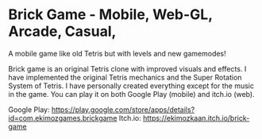 # Brick Game - Mobile, Web-GL, Arcade, Casual, 
A mobile game like old Tetris but with levels and new gamemodes!

Brick game is an original Tetris clone with improved visuals and effects. 
I have implemented the original Tetris mechanics and the Super Rotation System of Tetris. I have personally created everything except for the music in the game. You can play it on both Google Play (mobile) and itch.io (web).

Google Play:
https://play.google.com/store/apps/details?id=com.ekimozgames.brickgame
Itch.io:
https://ekimozkaan.itch.io/brick-game
